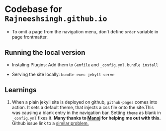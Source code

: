 # Codebase for `Rajneeshsingh.github.io`
+ To omit a page from the navigation menu, don't define `order` variable in page frontmatter.

## Running the local version
+ Instaling Plugins: Add them to `Gemfile` and `_config.yml`.
`bundle install`

+ Serving the site locally:
`bundle exec jekyll serve`

## Learnings
1. When a plain jekyll site is deployed on github, `github-pages` comes into action.
It sets a default theme, that injects a css file onto the site.This was causing
a blank entry in the navigation bar. Setting `theme` as blank in `_config.yml` fixes it.
**Many thanks to [Manoj](https://www.linkedin.com/in/manumani07/) for helping me out with this.**
Github issue link to a [similar problem.](https://github.com/github/pages-gem/issues/482) 
